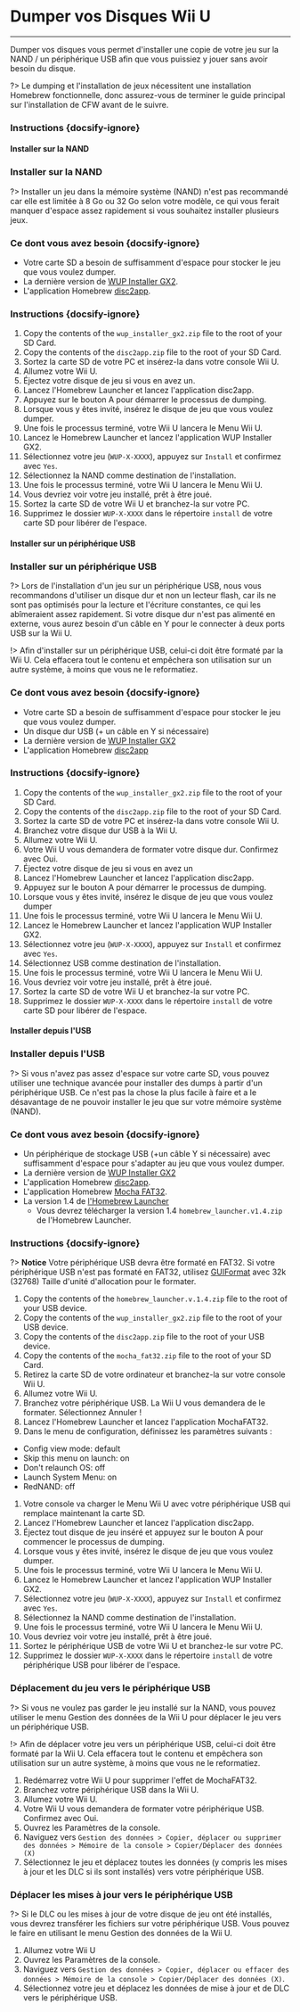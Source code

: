 # Dumper vos Disques Wii U
---
Dumper vos disques vous permet d'installer une copie de votre jeu sur la NAND / un périphérique USB afin que vous puissiez y jouer sans avoir besoin du disque.

?> Le dumping et l'installation de jeux nécessitent une installation Homebrew fonctionnelle, donc assurez-vous de terminer le guide principal sur l'installation de CFW avant de le suivre.

### Instructions {docsify-ignore}

<!-- tabs:start -->

#### **Installer sur la NAND**

### Installer sur la NAND

?> Installer un jeu dans la mémoire système (NAND) n'est pas recommandé car elle est limitée à 8 Go ou 32 Go selon votre modèle, ce qui vous ferait manquer d'espace assez rapidement si vous souhaitez installer plusieurs jeux.

### Ce dont vous avez besoin {docsify-ignore}

- Votre carte SD a besoin de suffisamment d'espace pour stocker le jeu que vous voulez dumper.
- La dernière version de [WUP Installer GX2](http://wiiubru.com/appstore/zips/wup_installer_gx2.zip).
- L'application Homebrew [disc2app](http://www.wiiubru.com/appstore/zips/disc2app.zip).

### Instructions {docsify-ignore}

1. Copy the contents of the `wup_installer_gx2.zip` file to the root of your SD Card.
1. Copy the contents of the `disc2app.zip` file to the root of your SD Card.
1. Sortez la carte SD de votre PC et insérez-la dans votre console Wii U.
1. Allumez votre Wii U.
1. Éjectez votre disque de jeu si vous en avez un.
1. Lancez l'Homebrew Launcher et lancez l'application disc2app.
1. Appuyez sur le bouton A pour démarrer le processus de dumping.
1. Lorsque vous y êtes invité, insérez le disque de jeu que vous voulez dumper.
1. Une fois le processus terminé, votre Wii U lancera le Menu Wii U.
1. Lancez le Homebrew Launcher et lancez l'application WUP Installer GX2.
1. Sélectionnez votre jeu (`WUP-X-XXXX`), appuyez sur `Install` et confirmez avec `Yes`.
1. Sélectionnez la NAND comme destination de l'installation.
1. Une fois le processus terminé, votre Wii U lancera le Menu Wii U.
1. Vous devriez voir votre jeu installé, prêt à être joué.
1. Sortez la carte SD de votre Wii U et branchez-la sur votre PC.
1. Supprimez le dossier `WUP-X-XXXX` dans le répertoire `install` de votre carte SD pour libérer de l'espace.

#### **Installer sur un périphérique USB**

### Installer sur un périphérique USB

?> Lors de l'installation d'un jeu sur un périphérique USB, nous vous recommandons d'utiliser un disque dur et non un lecteur flash, car ils ne sont pas optimisés pour la lecture et l'écriture constantes, ce qui les abîmeraient assez rapidement. Si votre disque dur n'est pas alimenté en externe, vous aurez besoin d'un câble en Y pour le connecter à deux ports USB sur la Wii U.

!> Afin d'installer sur un périphérique USB, celui-ci doit être formaté par la Wii U. Cela effacera tout le contenu et empêchera son utilisation sur un autre système, à moins que vous ne le reformatiez.

### Ce dont vous avez besoin {docsify-ignore}

- Votre carte SD a besoin de suffisamment d'espace pour stocker le jeu que vous voulez dumper.
- Un disque dur USB (+ un câble en Y si nécessaire)
- La dernière version de [WUP Installer GX2](http://wiiubru.com/appstore/zips/wup_installer_gx2.zip)
- L'application Homebrew [disc2app](http://www.wiiubru.com/appstore/zips/disc2app.zip)

### Instructions {docsify-ignore}

1. Copy the contents of the `wup_installer_gx2.zip` file to the root of your SD Card.
1. Copy the contents of the `disc2app.zip` file to the root of your SD Card.
1. Sortez la carte SD de votre PC et insérez-la dans votre console Wii U.
1. Branchez votre disque dur USB à la Wii U.
1. Allumez votre Wii U.
1. Votre Wii U vous demandera de formater votre disque dur. Confirmez avec Oui.
1. Éjectez votre disque de jeu si vous en avez un
1. Lancez l'Homebrew Launcher et lancez l'application disc2app.
1. Appuyez sur le bouton A pour démarrer le processus de dumping.
1. Lorsque vous y êtes invité, insérez le disque de jeu que vous voulez dumper
1. Une fois le processus terminé, votre Wii U lancera le Menu Wii U.
1. Lancez le Homebrew Launcher et lancez l'application WUP Installer GX2.
1. Sélectionnez votre jeu (`WUP-X-XXXX`), appuyez sur `Install` et confirmez avec `Yes`.
1. Sélectionnez USB comme destination de l'installation.
1. Une fois le processus terminé, votre Wii U lancera le Menu Wii U.
1. Vous devriez voir votre jeu installé, prêt à être joué.
1. Sortez la carte SD de votre Wii U et branchez-la sur votre PC.
1. Supprimez le dossier `WUP-X-XXXX` dans le répertoire `install` de votre carte SD pour libérer de l'espace.

#### **Installer depuis l'USB**

### Installer depuis l'USB

?> Si vous n'avez pas assez d'espace sur votre carte SD, vous pouvez utiliser une technique avancée pour installer des dumps à partir d'un périphérique USB. Ce n'est pas la chose la plus facile à faire et a le désavantage de ne pouvoir installer le jeu que sur votre mémoire système (NAND).

### Ce dont vous avez besoin {docsify-ignore}

- Un périphérique de stockage USB (+un câble Y si nécessaire) avec suffisamment d'espace pour s'adapter au jeu que vous voulez dumper.
- La dernière version de [WUP Installer GX2](http://wiiubru.com/appstore/zips/wup_installer_gx2.zip)
- L'application Homebrew [disc2app](http://www.wiiubru.com/appstore/zips/disc2app.zip).
- L'application Homebrew [Mocha FAT32](https://www.wiiubru.com/appstore/zips/mocha_fat32.zip).
- La version 1.4 de [l'Homebrew Launcher](https://github.com/dimok789/homebrew_launcher/releases/tag/1.4)
  - Vous devrez télécharger la version 1.4 `homebrew_launcher.v1.4.zip` de l'Homebrew Launcher.

### Instructions {docsify-ignore}

?> **Notice** Votre périphérique USB devra être formaté en FAT32. Si votre périphérique USB n'est pas formaté en FAT32, utilisez [GUIFormat](http://www.ridgecrop.demon.co.uk/index.htm?guiformat.htm) avec 32k (32768) Taille d'unité d'allocation pour le formater.

1. Copy the contents of the `homebrew_launcher.v.1.4.zip` file to the root of your USB device.
1. Copy the contents of the `wup_installer_gx2.zip` file to the root of your USB device.
1. Copy the contents of the `disc2app.zip` file to the root of your USB device.
1. Copy the contents of the `mocha_fat32.zip` file to the root of your SD Card.
1. Retirez la carte SD de votre ordinateur et branchez-la sur votre console Wii U.
1. Allumez votre Wii U.
1. Branchez votre périphérique USB. La Wii U vous demandera de le formater. Sélectionnez Annuler !
1. Lancez l'Homebrew Launcher et lancez l'application MochaFAT32.
1. Dans le menu de configuration, définissez les paramètres suivants :
  - Config view mode: default
  - Skip this menu on launch: on
  - Don't relaunch OS: off
  - Launch System Menu: on
  - RedNAND: off
1. Votre console va charger le Menu Wii U avec votre périphérique USB qui remplace maintenant la carte SD.
1. Lancez l'Homebrew Launcher et lancez l'application disc2app.
1. Éjectez tout disque de jeu inséré et appuyez sur le bouton A pour commencer le processus de dumping.
1. Lorsque vous y êtes invité, insérez le disque de jeu que vous voulez dumper.
1. Une fois le processus terminé, votre Wii U lancera le Menu Wii U.
1. Lancez le Homebrew Launcher et lancez l'application WUP Installer GX2.
1. Sélectionnez votre jeu (`WUP-X-XXXX`), appuyez sur `Install` et confirmez avec `Yes`.
1. Sélectionnez la NAND comme destination de l'installation.
1. Une fois le processus terminé, votre Wii U lancera le Menu Wii U.
1. Vous devriez voir votre jeu installé, prêt à être joué.
1. Sortez le périphérique USB de votre Wii U et branchez-le sur votre PC.
2. Supprimez le dossier `WUP-X-XXXX` dans le répertoire `install` de votre périphérique USB pour libérer de l'espace.

<!-- tabs:end -->

### Déplacement du jeu vers le périphérique USB

?> Si vous ne voulez pas garder le jeu installé sur la NAND, vous pouvez utiliser le menu Gestion des données de la Wii U pour déplacer le jeu vers un périphérique USB.

!> Afin de déplacer votre jeu vers un périphérique USB, celui-ci doit être formaté par la Wii U. Cela effacera tout le contenu et empêchera son utilisation sur un autre système, à moins que vous ne le reformatiez.

1. Redémarrez votre Wii U pour supprimer l'effet de MochaFAT32.
1. Branchez votre périphérique USB dans la Wii U.
1. Allumez votre Wii U.
1. Votre Wii U vous demandera de formater votre périphérique USB. Confirmez avec Oui.
1. Ouvrez les Paramètres de la console.
1. Naviguez vers `Gestion des données > Copier, déplacer ou supprimer des données > Mémoire de la console > Copier/Déplacer des données (X)`
1. Sélectionnez le jeu et déplacez toutes les données (y compris les mises à jour et les DLC si ils sont installés) vers votre périphérique USB.

### Déplacer les mises à jour vers le périphérique USB

?> Si le DLC ou les mises à jour de votre disque de jeu ont été installés, vous devrez transférer les fichiers sur votre périphérique USB. Vous pouvez le faire en utilisant le menu Gestion des données de la Wii U.

1. Allumez votre Wii U
1. Ouvrez les Paramètres de la console.
1. Naviguez vers `Gestion des données > Copier, déplacer ou effacer des données > Mémoire de la console > Copier/Déplacer des données (X)`.
1. Sélectionnez votre jeu et déplacez les données de mise à jour et de DLC vers le périphérique USB.